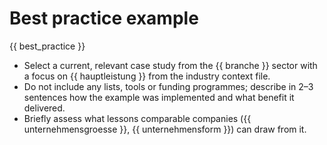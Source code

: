 # Best practice example

{{ best_practice }}

- Select a current, relevant case study from the {{ branche }} sector with a focus on {{ hauptleistung }} from the industry context file.
- Do not include any lists, tools or funding programmes; describe in 2–3 sentences how the example was implemented and what benefit it delivered.
- Briefly assess what lessons comparable companies ({{ unternehmensgroesse }}, {{ unternehmensform }}) can draw from it.
